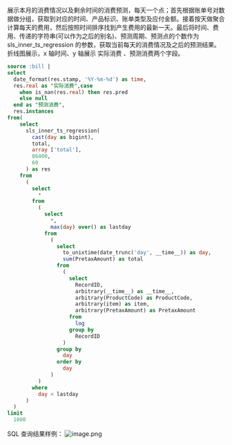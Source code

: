 展示本月的消费情况以及剩余时间的消费预测，每天一个点；首先根据账单号对数据做分组，获取到对应的时间、产品标识、账单类型及应付金额。接着按天做聚合计算每天的费用，然后按照时间排序找到产生费用的最新一天。最后将时间、费用、传递的字符串(可以作为之后的别名)、预测周期、预测点的个数作为 sls_inner_ts_regression 的参数，获取当前每天的消费情况及之后的预测结果。 折线图展示，x 轴时间、y 轴展示 实际消费 、预测消费两个字段。

```sql
source :bill |
select
  date_format(res.stamp, '%Y-%m-%d') as time,
  res.real as "实际消费",case
    when is_nan(res.real) then res.pred
    else null
  end as "预测消费",
  res.instances
from(
    select
      sls_inner_ts_regression(
        cast(day as bigint),
        total,
        array ['total'],
        86400,
        60
      ) as res
    from
      (
        select
          *
        from
          (
            select
              *,
              max(day) over() as lastday
            from
              (
                select
                  to_unixtime(date_trunc('day', __time__)) as day,
                  sum(PretaxAmount) as total
                from
                  (
                    select
                      RecordID,
                      arbitrary(__time__) as __time__,
                      arbitrary(ProductCode) as ProductCode,
                      arbitrary(item) as item,
                      arbitrary(PretaxAmount) as PretaxAmount
                    from
                      log
                    group by
                      RecordID
                  )
                group by
                  day
                order by
                  day
              )
          )
        where
          day < lastday
      )
  )
limit
  1000
```

SQL 查询结果样例：
![image.png](/img/src/sqldemo/本月每日消费及趋势预测/bf20b2364ce5c3dc3cded8dac2cc558a4e4f9d2713d5a487b686cb11dc974a23.png)
